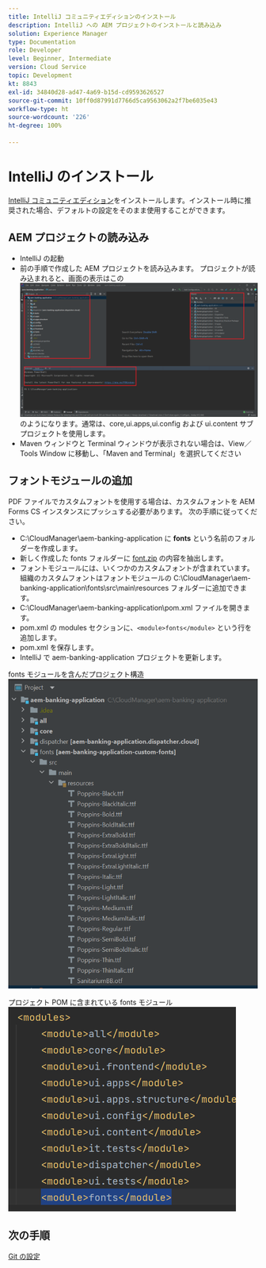 ```yaml
---
title: IntelliJ コミュニティエディションのインストール
description: IntelliJ への AEM プロジェクトのインストールと読み込み
solution: Experience Manager
type: Documentation
role: Developer
level: Beginner, Intermediate
version: Cloud Service
topic: Development
kt: 8843
exl-id: 34840d28-ad47-4a69-b15d-cd9593626527
source-git-commit: 10ff0d87991d7766d5ca9563062a2f7be6035e43
workflow-type: ht
source-wordcount: '226'
ht-degree: 100%

---
```


# IntelliJ のインストール

 [IntelliJ コミュニティエディション](https://www.jetbrains.com/idea/download/#section=windows)をインストールします。インストール時に推奨された場合、デフォルトの設定をそのまま使用することができます。

## AEM プロジェクトの読み込み

* IntelliJ の起動
* 前の手順で作成した AEM プロジェクトを読み込みます。 プロジェクトが読み込まれると、画面の表示はこの ![aem-banking-app](assets/aem-banking-app.png) のようになります。通常は、core,ui.apps,ui.config および ui.content サブプロジェクトを使用します。
* Maven ウィンドウと Terminal ウィンドウが表示されない場合は、View／Tools Window に移動し、「Maven and Terminal」を選択してください

## フォントモジュールの追加

PDF ファイルでカスタムフォントを使用する場合は、カスタムフォントを AEM Forms CS インスタンスにプッシュする必要があります。 次の手順に従ってください。

* C:\CloudManager\aem-banking-application に **fonts** という名前のフォルダーを作成します。
* 新しく作成した fonts フォルダーに [font.zip](assets/fonts.zip) の内容を抽出します。
* フォントモジュールには、いくつかのカスタムフォントが含まれています。組織のカスタムフォントはフォントモジュールの C:\CloudManager\aem-banking-application\fonts\src\main\resources フォルダーに追加できます。
* C:\CloudManager\aem-banking-application\pom.xml ファイルを開きます。
* pom.xml の modules セクションに、```<module>fonts</module>``` という行を追加します。
* pom.xml を保存します。
* IntelliJ で aem-banking-application プロジェクトを更新します。

fonts モジュールを含んだプロジェクト構造
![fonts-module](assets/fonts-module.png)

プロジェクト POM に含まれている fonts モジュール
![fonts-pom](assets/fonts-module-pom.png)

## 次の手順

[Git の設定](./setup-git.md)
